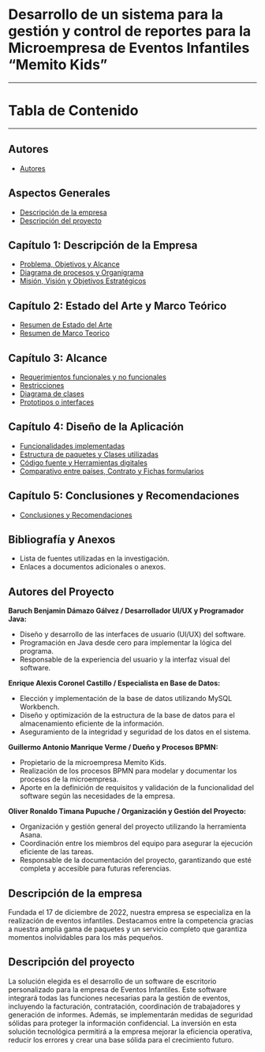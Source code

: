# Desarrollo de un sistema para la gestión y control de reportes para la Microempresa de Eventos Infantiles “Memito Kids”
---
# Tabla de Contenido
---
## Autores
- [Autores](#autores-del-proyecto)

## Aspectos Generales
- [Descripción de la empresa](#descripción-de-la-empresa)
- [Descripción del proyecto](#descripción-del-proyecto)

## Capítulo 1: Descripción de la Empresa
- [Problema, Objetivos y Alcance](#problema-objetivos-y-alcance)
- [Diagrama de procesos y Organigrama](#diagrama-de-procesos-y-organigrama)
- [Misión, Visión y Objetivos Estratégicos](#misi%C3%B3n-visi%C3%B3n-y-objetivos-estrat%C3%A9gicos)

## Capítulo 2: Estado del Arte y Marco Teórico
- [Resumen de Estado del Arte](#resumen-de-estado-del-arte)
- [Resumen de Marco Teorico](#resumen-de-marco-teorico)

## Capítulo 3: Alcance
- [Requerimientos funcionales y no funcionales](#requerimientos-funcionales-y-no-funcionales)
- [Restricciones](#restricciones)
- [Diagrama de clases](#diagrama-de-clases)
- [Prototipos o interfaces](#prototipos-o-interfaces)

## Capítulo 4: Diseño de la Aplicación
- [Funcionalidades implementadas](#funcionalidades-implementadas)
- [Estructura de paquetes y Clases utilizadas](#estructura-de-paquetes-y-clases-utilizadas)
- [Código fuente y Herramientas digitales](#c%C3%B3digo-fuente-y-herramientas-digitales)
- [Comparativo entre países, Contrato y Fichas formularios](#comparativo-entre-pa%C3%ADses-contrato-y-fichas-formularios)

## Capítulo 5: Conclusiones y Recomendaciones
- [Conclusiones y Recomendaciones](#conclusiones-y-recomendaciones)

## Bibliografía y Anexos
- Lista de fuentes utilizadas en la investigación.
- Enlaces a documentos adicionales o anexos.

## Autores del Proyecto

**Baruch Benjamin Dámazo Gálvez / Desarrollador UI/UX y Programador Java:**
- Diseño y desarrollo de las interfaces de usuario (UI/UX) del software.
- Programación en Java desde cero para implementar la lógica del programa.
- Responsable de la experiencia del usuario y la interfaz visual del software.

**Enrique Alexis Coronel Castillo / Especialista en Base de Datos:**
- Elección y implementación de la base de datos utilizando MySQL Workbench.
- Diseño y optimización de la estructura de la base de datos para el almacenamiento eficiente de la información.
- Aseguramiento de la integridad y seguridad de los datos en el sistema.

**Guillermo Antonio Manrique Verme / Dueño y Procesos BPMN:**
- Propietario de la microempresa Memito Kids.
- Realización de los procesos BPMN para modelar y documentar los procesos de la microempresa.
- Aporte en la definición de requisitos y validación de la funcionalidad del software según las necesidades de la empresa.

**Oliver Ronaldo Timana Pupuche / Organización y Gestión del Proyecto:**
- Organización y gestión general del proyecto utilizando la herramienta Asana.
- Coordinación entre los miembros del equipo para asegurar la ejecución eficiente de las tareas.
- Responsable de la documentación del proyecto, garantizando que esté completa y accesible para futuras referencias.

## Descripción de la empresa
Fundada el 17 de diciembre de 2022, nuestra empresa se especializa en la realización de eventos infantiles. Destacamos entre la competencia gracias a nuestra amplia gama de paquetes y un servicio completo que garantiza momentos inolvidables para los más pequeños.

## Descripción del proyecto
La solución elegida es el desarrollo de un software de escritorio personalizado para la empresa de Eventos Infantiles. Este software integrará todas las funciones necesarias para la gestión de eventos, incluyendo la facturación, contratación, coordinación de trabajadores y generación de informes. Además, se implementarán medidas de seguridad sólidas para proteger la información confidencial. La inversión en esta solución tecnológica permitirá a la empresa mejorar la eficiencia operativa, reducir los errores y crear una base sólida para el crecimiento futuro.
